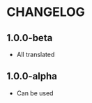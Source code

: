 CHANGELOG
==============

1.0.0-beta
-----------------
  * All translated

1.0.0-alpha
-----------------
  * Can be used
